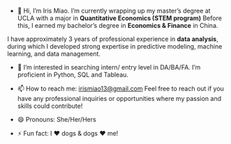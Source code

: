 - 👋 Hi, I’m Iris Miao. I’m currently wrapping up my master’s degree at UCLA with a major in **Quantitative Economics (STEM program)**
Before this, I earned my bachelor’s degree in **Economics & Finance** in China.

I have approximately 3 years of professional experience in **data analysis**, during which I developed strong expertise in predictive modeling, machine learning, and data management.

- 👀 I’m interested in searching intern/ entry level in DA/BA/FA. I’m proficient in Python, SQL and Tableau. 

- 📫 How to reach me: irismiao13@gmail.com
  Feel free to reach out if you have any professional inquiries or opportunities where my passion and skills could contribute!
  
- 😄 Pronouns: She/Her/Hers
- ⚡ Fun fact: I ❤️ dogs & dogs ❤️ me!

<!---
IrisM13/IrisM13 is a ✨ special ✨ repository because its `README.md` (this file) appears on your GitHub profile.
You can click the Preview link to take a look at your changes.
--->
